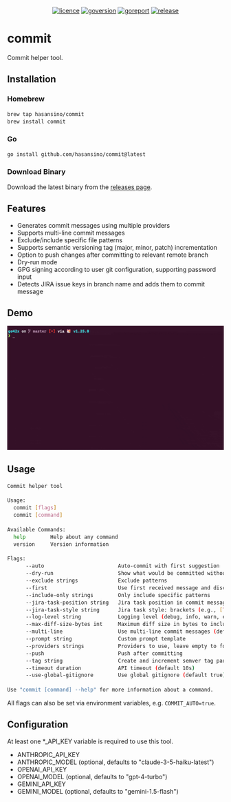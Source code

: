 <p align="center">
<a href="https://opensource.org/licenses/MIT"><img src="https://img.shields.io/badge/License-MIT-yellow.svg" alt="licence"></a>
<a href="https://golang.org/"><img src="https://img.shields.io/badge/Go-1.25.1-00ADD8?style=flat&logo=go" alt="goversion"></a>
<a href="https://goreportcard.com/report/github.com/hasansino/commit"><img src="https://goreportcard.com/badge/github.com/hasansino/commit" alt="goreport"></a>
<a href="https://github.com/hasansino/commit/releases"><img src="https://img.shields.io/github/v/release/hasansino/commit" alt="release"></a>
</p>

# commit

Commit helper tool.

## Installation

### Homebrew

```bash
brew tap hasansino/commit
brew install commit
```

### Go

```bash
go install github.com/hasansino/commit@latest
```

### Download Binary

Download the latest binary from the [releases page](https://github.com/hasansino/commit/releases).

## Features

- Generates commit messages using multiple providers
- Supports multi-line commit messages
- Exclude/include specific file patterns
- Supports semantic versioning tag (major, minor, patch) incrementation
- Option to push changes after committing to relevant remote branch
- Dry-run mode
- GPG signing according to user git configuration, supporting password input
- Detects JIRA issue keys in branch name and adds them to commit message

## Demo

![Demo](./demo.gif)

## Usage

```bash
Commit helper tool

Usage:
  commit [flags]
  commit [command]

Available Commands:
  help        Help about any command
  version     Version information

Flags:
      --auto                        Auto-commit with first suggestion
      --dry-run                     Show what would be committed without committing
      --exclude strings             Exclude patterns
      --first                       Use first received message and discard others
      --include-only strings        Only include specific patterns
      --jira-task-position string   Jira task position in commit message: prefix, infix, suffix, or none. (default "none")
      --jira-task-style string      Jira task style: brackets (e.g., [TASK-123]), parens (e.g., (TASK-123)), or none (e.g., TASK-123). (default "brackets")
      --log-level string            Logging level (debug, info, warn, error) (default "info")
      --max-diff-size-bytes int     Maximum diff size in bytes to include in prompts (default 262144)
      --multi-line                  Use multi-line commit messages (default true)
      --prompt string               Custom prompt template
      --providers strings           Providers to use, leave empty to for all (claude|openai|gemini)
      --push                        Push after committing
      --tag string                  Create and increment semver tag part (major|minor|patch)
      --timeout duration            API timeout (default 10s)
      --use-global-gitignore        Use global gitignore (default true)

Use "commit [command] --help" for more information about a command.
```

All flags can also be set via environment variables, e.g. `COMMIT_AUTO=true`.

## Configuration

At least one *_API_KEY variable is required to use this tool.

- ANTHROPIC_API_KEY
- ANTHROPIC_MODEL (optional, defaults to "claude-3-5-haiku-latest")
- OPENAI_API_KEY
- OPENAI_MODEL (optional, defaults to "gpt-4-turbo")
- GEMINI_API_KEY
- GEMINI_MODEL (optional, defaults to "gemini-1.5-flash")
